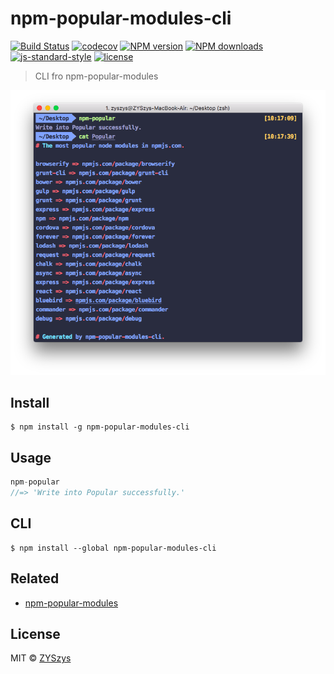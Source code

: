 # npm-popular-modules-cli

[![Build Status](https://travis-ci.org/ZYSzys/npm-popular-modules-cli.svg?branch=master)](https://travis-ci.org/ZYSzys/npm-popular-modules-cli)
[![codecov](https://codecov.io/gh/ZYSzys/npm-popular-modules-cli/badge.svg?branch=master)](https://codecov.io/gh/ZYSzys/npm-popular-modules-cli?branch=master)
[![NPM version](https://img.shields.io/npm/v/npm-popular-modules-cli.svg?style=flat)](https://npmjs.com/package/npm-popular-modules-cli)
[![NPM downloads](https://img.shields.io/npm/dm/npm-popular-modules-cli.svg?style=flat)](https://npmjs.com/package/npm-popular-modules-cli)
[![js-standard-style](https://img.shields.io/badge/code%20style-standard-brightgreen.svg)](http://standardjs.com)
[![license](https://img.shields.io/github/license/ZYSzys/npm-popular-modules-cli.svg)](https://github.com/ZYSzys/npm-popular-modules-cli/blob/master/LICENSE)

> CLI fro npm-popular-modules

![](/screenshot.png)

## Install

```
$ npm install -g npm-popular-modules-cli
```


## Usage

```js
npm-popular
//=> 'Write into Popular successfully.'
```


## CLI

```
$ npm install --global npm-popular-modules-cli
```

## Related

- [npm-popular-modules](https://github.com/ZYSzys/npm-popular-modules)


## License

MIT © [ZYSzys](http://zyszys.top)
